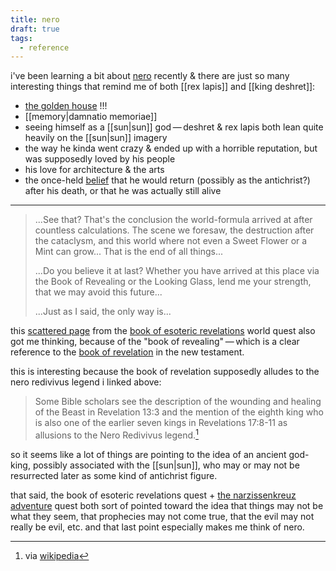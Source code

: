 ```yaml
---
title: nero
draft: true
tags:
  - reference
---
```


i've been learning a bit about [nero](https://en.wikipedia.org/wiki/Nero?useskin=vector) recently & there are just so many interesting things that remind me of both [[rex lapis]] and [[king deshret]]:
- [the golden house](https://en.wikipedia.org/wiki/Domus_Aurea?useskin=vector) !!!
- [[memory|damnatio memoriae]]
- seeing himself as a [[sun|sun]] god — deshret & rex lapis both lean quite heavily on the [[sun|sun]] imagery
- the way he kinda went crazy & ended up with a horrible reputation, but was supposedly loved by his people 
- his love for architecture & the arts
- the once-held [belief](https://en.wikipedia.org/wiki/Nero_Redivivus_legend?useskin=vector) that he would return (possibly as the antichrist?) after his death, or that he was actually still alive

---

> ...See that? That's the conclusion the world-formula arrived at after countless calculations. The scene we foresaw, the destruction after the cataclysm, and this world where not even a Sweet Flower or a Mint can grow... That is the end of all things... 
> 
> ...Do you believe it at last? Whether you have arrived at this place via the Book of Revealing or the Looking Glass, lend me your strength, that we may avoid this future... 
> 
> ...Just as I said, the only way is...

this [scattered page](https://ambr.top/en/archive/book/120590/scattered-page) from the [book of esoteric revelations](https://genshin-impact.fandom.com/wiki/Book_of_Esoteric_Revelations) world quest also got me thinking, because of the "book of revealing" — which is a clear reference to the [book of revelation](https://en.wikipedia.org/wiki/Book_of_Revelation?useskin=vector) in the new testament. 

this is interesting because the book of revelation supposedly alludes to the nero redivivus legend i linked above:

> Some Bible scholars see the description of the wounding and healing of the Beast in Revelation 13:3 and the mention of the eighth king who is also one of the earlier seven kings in Revelations 17:8-11 as allusions to the Nero Redivivus legend.[^1]

so it seems like a lot of things are pointing to the idea of an ancient god-king, possibly associated with the [[sun|sun]], who may or may not be resurrected later as some kind of antichrist figure. 

that said, the book of esoteric revelations quest + [the narzissenkreuz adventure](https://genshin-impact.fandom.com/wiki/The_Narzissenkreuz_Adventure_(Act)) quest both sort of pointed toward the idea that things may not be what they seem, that prophecies may not come true, that the evil may not really be evil, etc. and that last point especially makes me think of nero.

[^1]: via [wikipedia](https://en.wikipedia.org/w/index.php?title=Nero_Redivivus_legend&useskin=vector)